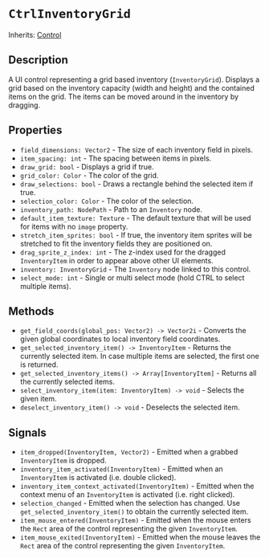 # `CtrlInventoryGrid`

Inherits: [Control](https://docs.godotengine.org/en/stable/classes/class_control.html)

## Description

A UI control representing a grid based inventory (`InventoryGrid`). Displays a grid based on the inventory capacity (width and height) and the contained items on the grid. The items can be moved around in the inventory by dragging.

## Properties

* `field_dimensions: Vector2` - The size of each inventory field in pixels.
* `item_spacing: int` - The spacing between items in pixels.
* `draw_grid: bool` - Displays a grid if true.
* `grid_color: Color` - The color of the grid.
* `draw_selections: bool` - Draws a rectangle behind the selected item if true.
* `selection_color: Color` - The color of the selection.
* `inventory_path: NodePath` - Path to an `Inventory` node.
* `default_item_texture: Texture` - The default texture that will be used for items with no `image` property.
* `stretch_item_sprites: bool` - If true, the inventory item sprites will be stretched to fit the inventory fields they are positioned on.
* `drag_sprite_z_index: int` - The z-index used for the dragged `InventoryItem` in order to appear above other UI elements.
* `inventory: InventoryGrid` - The `Inventory` node linked to this control.
* `select_mode: int` - Single or multi select mode (hold CTRL to select multiple items).

## Methods

* `get_field_coords(global_pos: Vector2) -> Vector2i` - Converts the given global coordinates to local inventory field coordinates.
* `get_selected_inventory_item() -> InventoryItem` - Returns the currently selected item. In case multiple items are selected, the first one is returned.
* `get_selected_inventory_items() -> Array[InventoryItem]` - Returns all the currently selected items.
* `select_inventory_item(item: InventoryItem) -> void` - Selects the given item.
* `deselect_inventory_item() -> void` - Deselects the selected item.

## Signals

* `item_dropped(InventoryItem, Vector2)` - Emitted when a grabbed `InventoryItem` is dropped.
* `inventory_item_activated(InventoryItem)` - Emitted when an `InventoryItem` is activated (i.e. double clicked).
* `inventory_item_context_activated(InventoryItem)` - Emitted when the context menu of an `InventoryItem` is activated (i.e. right clicked).
* `selection_changed` - Emitted when the selection has changed. Use `get_selected_inventory_item()` to obtain the currently selected item.
* `item_mouse_entered(InventoryItem)` - Emitted when the mouse enters the `Rect` area of the control representing the given `InventoryItem`.
* `item_mouse_exited(InventoryItem)` - Emitted when the mouse leaves the `Rect` area of the control representing the given `InventoryItem`.